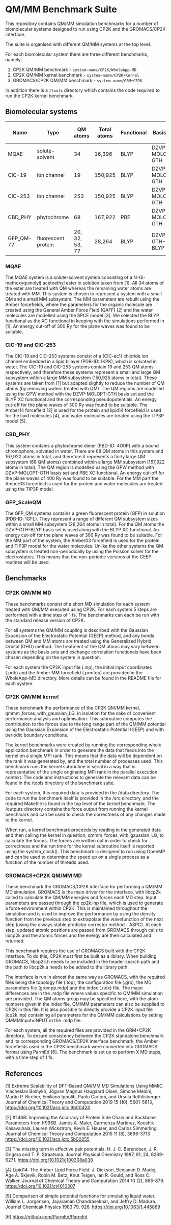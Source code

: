 # QM/MM Benchmark Suite

This repository contains QM/MM simulation benchmarks for a number of 
biomolecular systems designed to run using CP2K and the GROMACS/CP2K 
interface. 

The suite is organised with different QM/MM systems at the top level. 

For each biomolecular system there are three different benchmarks, namely:

1. CP2K QM/MM benchmark - `system-name/CP2K/WholeApp-MD`
2. CP2K QM/MM kernel benchmark - `system-name/CP2K/Kernel`
3. GROMACS/CP2K QM/MM benchmark - `system-name/GRM+CP2K`
 
In addition there is a `/tools` directory which contains the code required to run the CP2K kernel benchmark.

## Biomolecular systems

|Name      |Type                |QM atoms       |Total atoms |Functional      |Basis set       |MD run type  |Periodic?|
|----------|--------------------|---------------|------------|----------------|----------------|-------------|---------|
|MQAE      |solute-solvent      |34             |16,396      |BLYP	          |DZVP-MOLOPT-GTH |NVE          |Y        |
|ClC-19    |ion channel         |19             |150,925     |BLYP	          |DZVP-MOLOPT-GTH |NVE	         |Y        |
|ClC-253   |ion channel         |253            |150,925     |BLYP	          |DZVP-MOLOPT-GTH |NVE          |Y        |
|CBD_PHY   |phytochrome         |68             |167,922     |PBE             |DZVP-MOLOPT-GTH |NVE          |Y        |
|GFP_QM-77 |fluorescent protein |20, 32, 53, 77 |28,264      |BLYP            |DZVP-GTH-BLYP   |NVT          |N        |


### MQAE

The MQAE system is a solute-solvent system consisting of a N-(6-methoxyquinolyl)
acetoethyl ester in solution taken from [1]. All 34 atoms of the ester are 
treated with QM whereas the remaining water atoms are treated with MM. This 
system is chosen to represent a system with a small QM and a small MM subsystem.
The MM parameters are rebuilt using the Amber forcefields, where the parameters 
for the organic molecule are created using the General Amber Force Field (GAFF) 
[2] and the water molecules are modelled using the SPCE model [3]. We 
selected the BLYP functional as the XC functional in keeping with the 
simulations performed in [1]. An energy cut-off of 300 Ry for the plane waves
was found to be suitable.


### ClC-19 and ClC-253

The ClC-19 and ClC-253 systems consist of a (ClC-ec1) chloride ion channel
embedded in a lipid bilayer (PDB-ID: 1KPK), which is solvated in water. The
ClC-19 and ClC-253 systems contain 19 and 253 QM atoms respectively, and 
therefore these systems represent a small and large QM subsystem within a large
MM subsystem (150,925 atoms in total). These systems are taken from [1] but 
adapted slightly to reduce the number of QM atoms (by removing waters treated 
with QM). The QM regions are modelled using the GPW method with the 
DZVP-MOLOPT-GTH basis set and the BLYP XC functional and the corresponding
pseudopotentials. An energy cut-off for the plane waves of 300 Ry was found to
be suitable. The Amber14 forcefield [2] is used for the protein and lipid14 
forcefield is used for the lipid molecules [4], and water molecules are 
treated using the TIP3P model [5].

### CBD_PHY

This system contains a phytochrome dimer (PBD-ID: 4O0P) with a bound chromophore, 
solvated in water. There are 68 QM atoms in this system and 167,922 atoms in total, 
and therefore it represents a fairly large QM subsystem (68 QM atoms) combined 
within a large MM subsystem (167,922 atoms in total). The QM region is modelled 
using the GPW method with DZVP-MOLOPT-GTH basis set and PBE XC functional. An 
energy cut-off for the plane waves of 400 Ry was found to be suitable. For the MM 
part the Amber03 forcefield is used for the protein and water molecules are treated
using the TIP3P model. 

### GFP_ScaleQM

The GFP_QM systems contains a green fluorescent protein (GFP) in solution
(PDB-ID: 1GFL). They represent a range of different QM subsystem sizes within a
small MM subsystem (28,264 atoms in total). For the QM atoms the DZVP-GTH-BLYP 
basis set is used along with the BLYP XC functional. An energy cut-off for the 
plane waves of 300 Ry was found to be suitable. For the MM part of the system, 
the Amber03 forcefield is used for the protein and TIP3P model for the water 
molecules. Unlike the other systems the QM subsystem is treated non-periodically
by using the Poisson solver for the electrostatics. This means that the 
non-periodic versions of the GEEP routines will be used.

## Benchmarks

### CP2K QM/MM MD

These benchmarks consist of a short MD simulation for each system treated with 
QM/MM executed using CP2K. For each system 5 steps are performed with a time step 
of 1 fs. The benchmarks can each be run with the standard release version of CP2K.

For all systems the QM/MM coupling is described with the Gaussian Expansion of
the Electrostatic Potential (GEEP) method, and any bonds between QM and MM atoms
are treated using the Generalized Hybrid Orbital (GHO) method. The treatment of
the QM atoms may vary between systems as the basis sets and exchange correlation
functionals have been chosen depending on the system in question.

For each system the CP2K input file (.inp), the initial input coordinates (.pdb)
and the Amber MM forcefield (.prmtop) are provided in the WholeApp-MD directory.
More details can be found in the README file for each system. 

### CP2K QM/MM kernel

These benchmark the performance of the CP2K QM/MM kernel, 
qmmm_forces_with_gaussian_LG, in isolation for the sake of convenient performance 
analysis and optimisation. This subroutine computes the contribution to the forces
due to the long range part of the QM/MM potential using the Gaussian Expansion of 
the Electrostatic Potential (GEEP) and with periodic boundary conditions.

The kernel benchmarks were created by running the corresponding whole application 
benchmark in order to generate the data that feeds into the kernel on a single MPI rank. 
This means that the data will be dependent on the rank it was generated by, and the 
total number of processes used. This benchmark runs the kernel subroutine in serial in 
a way that is representative of the single originating MPI rank in the parallel execution
context. The code and instructions to generate the relevant data can be found in the 
/tools directory of the benchmark suite.

For each system, this required data is provided in the /data directory. 
The code to run the benchmark itself is provided in the /src directory,
and the required Makefile is found in the top level of the kernel benchmark. 
The /outputs directory contains the force output from running the kernel
benchmark and can be used to check the correctness of any changes made to the
kernel. 

When run, a kernel benchmark proceeds by reading in the generated data and 
then calling the kernel in question, qmmm_forces_with_gaussian_LG, to calculate
the forces. The forces are written out in order to check for correctness and the
run time for the kernel subroutine itself is reported using the system_clock().
This benchmark is designed to run using OpenMP and can be used to determine the 
speed up on a single process as a function of the number of threads used.


### GROMACS+CP2K QM/MM MD

These benchmark the GROMACS/CP2K interface for performing a QM/MM MD 
simulation. GROMACS is the main driver for the interface, with libcp2k called to 
calculate the QM/MM energies and forces each MD step. Input parameters are
passed through the cp2k.inp file, which is used to generate a force environment
within CP2K. This is maintained throughout the simulation and is used to improve 
the performance by using the density function from the previous step to 
extrapolate the wavefunction of the next step (using the always stable 
predictor corrector method - ASPC). At each step, updated atomic positions 
are passed from GROMACS through calls to libcp2k and the atomic forces and the 
energy are then calculated and returned.

This benchmark requires the use of GROMACS built with the CP2K interface. To do
this, CP2K must first be built as a library. When building GROMACS, libcp2k.h 
needs to be included in the header search path and the path to libcp2k.a needs 
to be added to the library path.

The interface is run in almost the same way as GROMACS, with the required files
being the topology file (.top), the configuration file (.gro), the MD
parameters file (grompp.mdp) and the index (.ndx) file. The major differences
are in the .mdp file where values specific to QM/MM simulation are provided.
The QM atoms group may be specified here, with the atom numbers given in the
index file. QM/MM parameters can also be supplied to CP2K in this file. It is
also possible to directly provide a CP2K input file (cp2k.inp) containing all
parameters for the QM/MM calculations by setting QMMMInput=INPUT in the .mdp 
file.

For each system, all the required files are provided in the GRM+CP2K directory.
To ensure consistency between the CP2K standalone benchmark and its corresponding 
GROMACS/CP2K interface benchmark, the Amber forcefields used in the CP2K benchmark 
were converted into GROMACS format using ParmEd [6]. The benchmark is set up to 
perform X MD steps, with a time step of 1 fs.


## References

[1] Extreme Scalability of DFT-Based QM/MM MD Simulations Using MiMiC.
Viacheslav Bolnykh, Jógvan Magnus Haugaard Olsen, Simone Meloni, Martin P. Bircher, Emiliano Ippoliti, Paolo Carloni, and Ursula Rothlisberger.
Journal of Chemical Theory and Computation 2019 15 (10), 5601-5613,
https://doi.org/10.1021/acs.jctc.9b00424

[2] ff14SB: Improving the Accuracy of Protein Side Chain and Backbone Parameters from ff99SB.
James A. Maier, Carmenza Martinez, Koushik Kasavajhala, Lauren Wickstrom, Kevin E. Hauser, and Carlos Simmerling.
Journal of Chemical Theory and Computation 2015 11 (8), 3696-3713
https://doi.org/10.1021/acs.jctc.5b00255

[3] The missing term in effective pair potentials.
H. J. C. Berendsen, J. R. Grigera and T. P. Straatsma.
Journal Physical Chemistry 1987, 91, 24, 6269-6271.
https://doi.org/10.1021/j100308a038

[4] Lipid14: The Amber Lipid Force Field.
J. Dickson, Benjamin D. Madej, Åge A. Skjevik, Robin M. Betz, Knut Teigen, Ian R. Gould, and Ross C. Walker.
Journal of Chemical Theory and Computation 2014 10 (2), 865-879.
https://doi.org/10.1021/ct4010307

[5] Comparison of simple potential functions for simulating liquid water.
William L. Jorgensen, Jayaraman Chandrasekhar, and Jeffry D. Madura.
Journel Chemicak Physics 1983 79, 926.
https://doi.org/10.1063/1.445869

[6] https://github.com/ParmEd/ParmEd